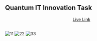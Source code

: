 ## Quantum IT Innovation Task </br>
 <div align='center'>
    <a href="https://quantum-assigment.netlify.app">Live Link</a> </div> </br>
    
![11](https://github.com/rishimaheshwari123/Quantum-task/assets/114659322/1c87d8fc-571f-4b68-bb25-0ae4d58db109)
![22](https://github.com/rishimaheshwari123/Quantum-task/assets/114659322/d0822463-6b8e-47c7-a923-79b612bcf7bb)
![33](https://github.com/rishimaheshwari123/Quantum-task/assets/114659322/efb348ef-ca84-430c-ae36-7bc24283bf11)
